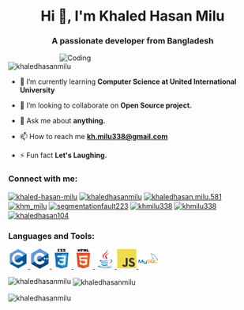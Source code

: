 <h1 align="center">Hi 👋, I'm Khaled Hasan Milu</h1>
<h3 align="center">A passionate developer from Bangladesh</h3>
<img align="right" alt="Coding" width="400" src="https://cdn.dribbble.com/users/1162077/screenshots/3848914/programmer.gif">
<p align="left"> <img src="https://komarev.com/ghpvc/?username=khaledhasanmilu&label=Profile%20views&color=0e75b6&style=flat" alt="khaledhasanmilu" /> </p>

- 🌱 I’m currently learning **Computer Science at United International University**

- 👯 I’m looking to collaborate on **Open Source project.**

- 💬 Ask me about **anything.**

- 📫 How to reach me **kh.milu338@gmail.com**

- ⚡ Fun fact **Let's Laughing.**

<h3 align="left">Connect with me:</h3>
<p align="left">
<a href="https://linkedin.com/in/khaled-hasan-milu" target="blank"><img align="center" src="https://raw.githubusercontent.com/rahuldkjain/github-profile-readme-generator/master/src/images/icons/Social/linked-in-alt.svg" alt="khaled-hasan-milu" height="30" width="40" /></a>
<a href="https://kaggle.com/khaledhasanmilu" target="blank"><img align="center" src="https://raw.githubusercontent.com/rahuldkjain/github-profile-readme-generator/master/src/images/icons/Social/kaggle.svg" alt="khaledhasanmilu" height="30" width="40" /></a>
<a href="https://fb.com/khaledhasan.milu.581" target="blank"><img align="center" src="https://raw.githubusercontent.com/rahuldkjain/github-profile-readme-generator/master/src/images/icons/Social/facebook.svg" alt="khaledhasan.milu.581" height="30" width="40" /></a>
<a href="https://instagram.com/khm_milu" target="blank"><img align="center" src="https://raw.githubusercontent.com/rahuldkjain/github-profile-readme-generator/master/src/images/icons/Social/instagram.svg" alt="khm_milu" height="30" width="40" /></a>
<a href="https://www.youtube.com/c/@segmentationfault223" target="blank"><img align="center" src="https://raw.githubusercontent.com/rahuldkjain/github-profile-readme-generator/master/src/images/icons/Social/youtube.svg" alt="segmentationfault223" height="30" width="40" /></a>
<a href="https://www.codechef.com/users/khmilu338" target="blank"><img align="center" src="https://cdn.jsdelivr.net/npm/simple-icons@3.1.0/icons/codechef.svg" alt="khmilu338" height="30" width="40" /></a>
<a href="https://www.hackerrank.com/khmilu338" target="blank"><img align="center" src="https://raw.githubusercontent.com/rahuldkjain/github-profile-readme-generator/master/src/images/icons/Social/hackerrank.svg" alt="khmilu338" height="30" width="40" /></a>
<a href="https://codeforces.com/profile/khaledhasan104" target="blank"><img align="center" src="https://raw.githubusercontent.com/rahuldkjain/github-profile-readme-generator/master/src/images/icons/Social/codeforces.svg" alt="khaledhasan104" height="30" width="40" /></a>
</p>

<h3 align="left">Languages and Tools:</h3>
<p align="left"> <a href="https://www.cprogramming.com/" target="_blank" rel="noreferrer"> <img src="https://raw.githubusercontent.com/devicons/devicon/master/icons/c/c-original.svg" alt="c" width="40" height="40"/> </a> <a href="https://www.w3schools.com/cpp/" target="_blank" rel="noreferrer"> <img src="https://raw.githubusercontent.com/devicons/devicon/master/icons/cplusplus/cplusplus-original.svg" alt="cplusplus" width="40" height="40"/> </a> <a href="https://www.w3schools.com/css/" target="_blank" rel="noreferrer"> <img src="https://raw.githubusercontent.com/devicons/devicon/master/icons/css3/css3-original-wordmark.svg" alt="css3" width="40" height="40"/> </a> <a href="https://www.w3.org/html/" target="_blank" rel="noreferrer"> <img src="https://raw.githubusercontent.com/devicons/devicon/master/icons/html5/html5-original-wordmark.svg" alt="html5" width="40" height="40"/> </a> <a href="https://www.java.com" target="_blank" rel="noreferrer"> <img src="https://raw.githubusercontent.com/devicons/devicon/master/icons/java/java-original.svg" alt="java" width="40" height="40"/> </a> <a href="https://developer.mozilla.org/en-US/docs/Web/JavaScript" target="_blank" rel="noreferrer"> <img src="https://raw.githubusercontent.com/devicons/devicon/master/icons/javascript/javascript-original.svg" alt="javascript" width="40" height="40"/> </a> <a href="https://www.mysql.com/" target="_blank" rel="noreferrer"> <img src="https://raw.githubusercontent.com/devicons/devicon/master/icons/mysql/mysql-original-wordmark.svg" alt="mysql" width="40" height="40"/> </a> </p>

<p><img align="left" src="https://github-readme-stats.vercel.app/api/top-langs?username=khaledhasanmilu&show_icons=true&locale=en&layout=compact" alt="khaledhasanmilu" /></p>

<p>&nbsp;<img align="center" src="https://github-readme-stats.vercel.app/api?username=khaledhasanmilu&show_icons=true&locale=en" alt="khaledhasanmilu" /></p>

<p><img align="center" src="https://github-readme-streak-stats.herokuapp.com/?user=khaledhasanmilu&" alt="khaledhasanmilu" /></p>
